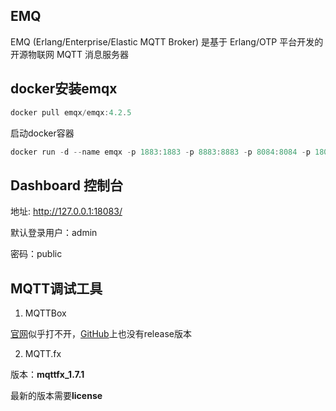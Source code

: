 ## EMQ


EMQ (Erlang/Enterprise/Elastic MQTT Broker) 是基于 Erlang/OTP 平台开发的开源物联网 MQTT 消息服务器


## docker安装emqx

```powershell
docker pull emqx/emqx:4.2.5
```
启动docker容器

```powershell
docker run -d --name emqx -p 1883:1883 -p 8883:8883 -p 8084:8084 -p 18083:18083 emqx/emqx:4.2.5
```


## Dashboard 控制台


地址: http://127.0.0.1:18083/

默认登录用户：admin       

密码：public


## MQTT调试工具

1. MQTTBox

[官网](http://workswithweb.com/mqttbox.html)似乎打不开，[GitHub](https://github.com/workswithweb/MQTTBox)上也没有release版本



2. MQTT.fx

版本：**mqttfx_1.7.1**

最新的版本需要**license**



